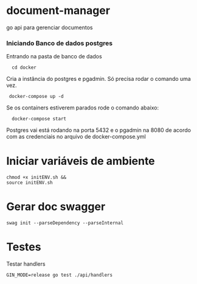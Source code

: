 # document-manager

go api para gerenciar documentos

### Iniciando Banco de dados postgres

Entrando na pasta de banco de dados

```shell
  cd docker
```

Cria a instância do postgres e pgadmin. Só precisa rodar o comando uma vez.

```shell
 docker-compose up -d
```

Se os containers estiverem parados rode o comando abaixo:

```shell
  docker-compose start
```

Postgres vai está rodando na porta 5432 e o pgadmin na 8080 de acordo com as credenciais no arquivo de docker-compose.yml

# Iniciar variáveis de ambiente

```shell
chmod +x initENV.sh &&
source initENV.sh
```

# Gerar doc swagger

```shell
swag init --parseDependency --parseInternal
```

# Testes

Testar handlers

```
GIN_MODE=release go test ./api/handlers
```

